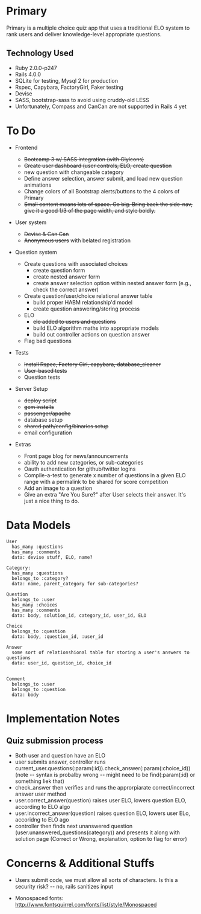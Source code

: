 Primary
=======

Primary is a multiple choice quiz app that uses a traditional ELO system to rank users and deliver knowledge-level appropriate questions.

Technology Used
---------------

* Ruby 2.0.0-p247
* Rails 4.0.0
* SQLite for testing, Mysql 2 for production
* Rspec, Capybara, FactoryGirl, Faker testing
* Devise
* SASS, bootstrap-sass to avoid using cruddy-old LESS
* Unfortunately, Compass and CanCan are not supported in Rails 4 yet

To Do
=====

* Frontend
  * ~~Bootcamp 3 w/ SASS integration (with Glyicons)~~
  * ~~Create user dashboard (user controls, ELO, create question~~
  * new question with changeable category
  * Define answer selection, answer submit, and load new question animations
  * Change colors of all Bootstrap alerts/buttons to the 4 colors of Primary
  * ~~Small content means lots of space. Go big. Bring back the side-nav, give it a good 1/3 of the page width, and style boldly.~~

* User system
  * ~~Devise & Can Can~~
  * ~~Anonymous users~~ with belated registration

* Question system
  * Create questions with associated choices 
    * create question form
    * create nested answer form
    * create answer selection option within nested answer form (e.g., check the correct answer)
  * Create question/user/choice relational answer table
    * build proper HABM relationship'd model
    * create question answering/storing process
  * ELO
    * ~~elo added to users and questions~~
    * build ELO algorithm maths into appropriate models
    * build out controller actions on question answer
  * Flag bad questions

* Tests
  * ~~Install Rspec, Factory Girl, capybara, database_cleaner~~
  * ~~User-based tests~~
  * Question tests

* Server Setup
  * ~~deploy script~~
  * ~~gem installs~~
  * ~~passenger/apache~~
  * database setup
  * ~~shared path/config/binaries setup~~
  * email configuration

* Extras
  * Front page blog for news/announcements
  * ability to add new categories, or sub-categories
  * Oauth authentication for github/twitter logins
  * Compile-a-test to generate x number of questions in a given ELO range with a permalink to be shared for score competition
  * Add an image to a question
  * Give an extra "Are You Sure?" after User selects their answer. It's just a nice thing to do.

Data Models
===========

```
User
  has_many :questions
  has_many :comments
  data: devise stuff, ELO, name? 

Category:
  has_many :questions
  belongs_to :category?
  data: name, parent_category for sub-categories?

Question
  belongs_to :user
  has_many :choices
  has_many :comments
  data: body, solution_id, category_id, user_id, ELO

Choice
  belongs_to :question
  data: body, :question_id, :user_id

Answer
  some sort of relationshional table for storing a user's answers to questions
  data: user_id, question_id, choice_id


Comment
  belongs_to :user
  belongs_to :question
  data: body
```

Implementation Notes
====================

Quiz submission process
-----------------------

* Both user and question have an ELO
* user submits answer, controller runs current_user.questions(:param(:id)).check_answer(:param(:choice_id)) (note -- syntax is probalby wrong -- might need to be find(:param(:id) or something liek that)
* check_answer then verifies and runs the approrpiarate correct/incorrect answer user method
* user.correct_answer(question) raises user ELO, lowers question ELO, according to ELO algo
* user.incorrect_answer(question) raises question ELO, lowers user ELo, accoridng to ELO ago
* controller then finds next unanswered question (user.unanswered_questions(category)) and presents it along with solution page (Correct or Wrong, explanation, option to flag for error)

Concerns & Additional Stuffs
========

* Users submit code, we must allow all sorts of characters. Is this a security risk?
-- no, rails sanitizes input

* Monospaced fonts: http://www.fontsquirrel.com/fonts/list/style/Monospaced

